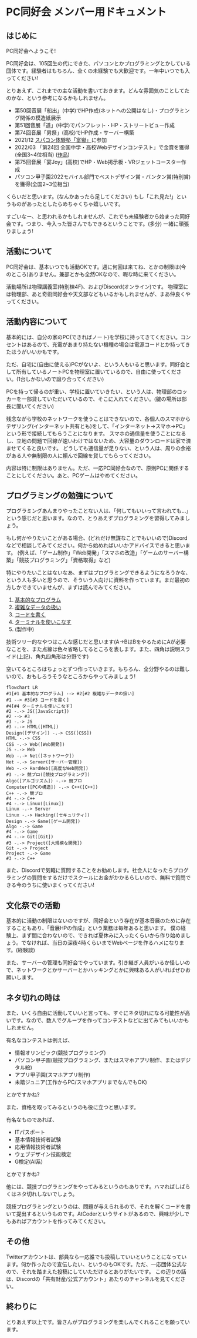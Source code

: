 # PC同好会 メンバー用ドキュメント

## はじめに

PC同好会へようこそ!

PC同好会は、105回生の代にできた、パソコンとかプログラミングとかしている団体です。経験者はもちろん、全くの未経験でも大歓迎です。一年中いつでも入ってください!

とりあえず、これまでの主な活動を書いておきます。どんな雰囲気のことしてたのかな、という参考になるかもしれません。

- 第50回音展「船出」(中学)でHP作成(ネットへの公開はなし)・プログラミング関係の模造紙展示
- 第51回音展「道」(中学)でパンフレット・HP・ストリートビュー作成
- 第74回音展「男祭」(高校)でHP作成・サーバー構築
- 2021/12 [スパコン体験塾「富嶽」](https://fugaku100kei.jp/events/20210825/)に参加
- 2022/03 「第24回 全国中学・高校Webデザインコンテスト」で金賞を獲得(全国3~4位相当) ([作品](https://contest.japias.jp/tqj24/240166C/))
- 第75回音展「宴Joy」(高校)でHP・Web掲示板・VRジェットコースター作成
- パソコン甲子園2022モバイル部門でベストデザイン賞・バンタン賞(特別賞)を獲得(全国2~3位相当)

くらいだと思います。(なんかあったら足してください) もし「これ見た!」というものがあったとしたらめちゃくちゃ嬉しいです。

すごいなー、と思われるかもしれませんが、これでも未経験者から始まった同好会です。つまり、今入った皆さんでもできるということです。(多分) 一緒に頑張りましょう!

## 活動について

PC同好会は、基本いつでも活動OKです。週に何回は来てね、とかの制限は(今のところ)ありません。兼部とかも全然OKなので、暇な時に来てください。

活動場所は物理講義室(特別棟4F)、およびDiscord(オンライン)です。 物理室には物理部、あと奇術同好会や天文部などもいるかもしれませんが、まあ仲良くやってください。

## 活動内容について

基本的には、自分の家のPC(できればノート)を学校に持ってきてください。コンセントはあるので、充電があまり持たない機種の場合は電源コードとか持ってきたほうがいいかもです。

ただ、自宅に(自由に使える)PCがないよ、という人もいると思います。同好会として所有しているノートPCを物理室に置いているので、自由に使ってください。(1台しかないので譲り合ってください)

PCを持って帰るのが重い、学校に置いていきたい、という人は、物理部のロッカーを一部貸していただいているので、そこに入れてください。(鍵の場所は部長に聞いてください)

残念ながら学校のネットワークを使うことはできないので、各個人のスマホからテザリング(インターネット共有とも)をして、「インターネット→スマホ→PC」という形で接続してもらうことになります。
スマホの通信量を使うことになるし、立地の問題で回線が速いわけではないため、大容量のダウンロードは家で済ませてくると良いです。
どうしても通信量が足りない、という人は、周りの余裕がある人や無制限の人に頼んで回線を貸してもらってください。

内容は特に制限はありません。ただ、一応PC同好会なので、原則PCに関係することにしてください。あと、PCゲームはやめてください。

## プログラミングの勉強について

プログラミングあんまりやったことない人は、「何してもいいって言われても...」という感じだと思います。なので、とりあえずプログラミングを習得してみましょう。

もし何かやりたいことがある場合、(どれだけ無謀なことでもいいので)Discordなどで相談してみてください。何から始めればいいかアドバイスできると思います。
(例えば、「ゲーム制作」「Web開発」「スマホの改造」「ゲームのサーバー構築」「競技プログラミング」「資格取得」など)

特にやりたいことはないなあ、まずはプログラミングできるようになろうかな、という人も多いと思うので、そういう人向けに資料を作っています。まだ最初の方しかできていませんが、まずは読んでみてください。

1. [基本的なプログラム](https://www.slideshare.net/ZOIdayo/1-257348878)
2. [複雑なデータの扱い](https://www.slideshare.net/ZOIdayo/2-pdf-257374485)
3. [コードを書く](https://www.slideshare.net/ZOIdayo/3-257433984)
4. [ターミナルを使いこなす](https://www.slideshare.net/ZOIdayo/4-257470098)
5. (製作中)

技術ツリー的なやつはこんな感じだと思います(A→BはBをやるためにAが必要なことを、また点線は色々省略してるところを表します。また、四角は説明スライド(上記)、角丸四角形は分野です)

空いてるところはちょっとずつ作っていきます。もちろん、全分野やるのは難しいので、おもしろうそうなところからやってみましょう!

```mermaid
flowchart LR
#1[#1 基本的なプログラム] --> #2[#2 複雑なデータの扱い]
#1 --> #3[#3 コードを書く]
#4[#4 ターミナルを使いこなす]
#2 -.-> JS([JavaScript])
#2 --> #3
#3 -.-> JS
#3 -.-> HTML([HTML])
Design([デザイン]) -.-> CSS([CSS])
HTML -.-> CSS
CSS -.-> Web([Web開発])
JS -.-> Web
Web -.-> Net([ネットワーク])
Net -.-> Server([サーバー管理])
Web -.-> HardWeb([高度なWeb開発])
#3 -.-> 競プロ([競技プログラミング])
Algo([アルゴリズム]) -.-> 競プロ
Computer([PCの構造]) -.-> C++([C++])
C++ -.-> 競プロ
#4 -.-> C++
#4 -.-> Linux([Linux])
Linux -.-> Server
Linux -.-> Hacking([セキュリティ])
Design -.-> Game([ゲーム開発])
Algo -.-> Game
#4 -.-> Game
#4 -.-> Git([Git])
#3 -.-> Project([大規模な開発])
Git -.-> Project
Project -.-> Game
#3 -.-> C++
```

また、Discordで気軽に質問することをお勧めします。社会人になったらプログラミングの質問をするだけでスクールにお金がかかるらしいので、無料で質問できる今のうちに使いまくってください!

## 文化祭での活動

基本的に活動の制限はないのですが、同好会という存在が基本音展のために存在することもあり、「音展HPの作成」という業務は毎年あると思います。
僕の経験上、まず間に合わないので、できれば夏休みに入ったくらいから作り始めましょう。でなければ、当日の深夜4時くらいまでWebページを作るハメになります。(経験談)

また、サーバーの管理も同好会でやっています。引き継ぎ人員がいるか怪しいので、ネットワークとかサーバーとかハッキングとかに興味ある人がいればぜひお願いします。

## ネタ切れの時は

また、いくら自由に活動していいと言っても、すぐにネタ切れになる可能性が高いです。なので、数人でグループを作ってコンテストなどに出てみてもいいかもしれません。

有名なコンテストは例えば、

- 情報オリンピック(競技プログラミング)
- パソコン甲子園(競技プログラミング、またはスマホアプリ制作、またはデジタル絵)
- アプリ甲子園(スマホアプリ制作)
- 未踏ジュニア(工作からPC/スマホアプリまでなんでもOK)

とかですかね?

また、資格を取ってみるというのも役に立つと思います。

有名なものであれば、

- ITパスポート
- 基本情報技術者試験
- 応用情報技術者試験
- ウェブデザイン技能検定
- G検定(AI系)

とかですかね?

他には、競技プログラミングをやってみるというのもありです。ハマればしばらくはネタ切れしないでしょう。

競技プログラミングというのは、問題が与えられるので、それを解くコードを書いて提出するというものです。AtCoderというサイトがあるので、興味が少しでもあればアカウントを作ってみてください。

## その他

Twitterアカウントは、部員なら一応誰でも投稿していいということになっています。何か作ったので宣伝したい、というのもOKです。ただ、一応団体公式なので、それを踏まえた投稿にしていただけるとありがたいです。
この辺りの話は、Discordの「共有財産/公式アカウント」あたりのチャンネルを見てください。

## 終わりに

とりあえず以上です。皆さんがプログラミングを楽しんでくれることを願っています。

<script src="https://cdnjs.cloudflare.com/ajax/libs/mermaid/8.0.0/mermaid.min.js"></script>
<script>
   mermaid.initialize({
       startOnLoad:true,
       theme: 'default'
   });
   window.mermaid.init(undefined, document.querySelectorAll('.language-mermaid'));
</script>
